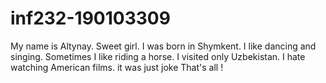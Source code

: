# inf232-190103309
My name is Altynay.
Sweet girl.
I was born in Shymkent.
I like dancing and singing.
Sometimes I like riding a horse.
I visited only Uzbekistan.
I hate watching American films.
it was just joke
That's all !
